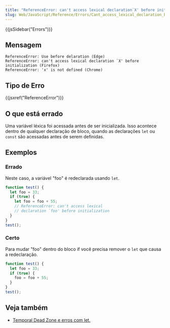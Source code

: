 ```yaml
---
title: "ReferenceError: can't access lexical declaration`X' before initialization"
slug: Web/JavaScript/Reference/Errors/Cant_access_lexical_declaration_before_init
---
```


{{jsSidebar("Errors")}}

## Mensagem

```
ReferenceError: Use before delaration (Edge)
ReferenceError: can't access lexical declaration `X' before initialization (Firefox)
ReferenceError: 'x' is not defined (Chrome)
```

## Tipo de Erro

{{jsxref("ReferenceError")}}

## O que está errado

Uma variável léxica foi acessada antes de ser inicializada. Isso acontece dentro de qualquer declaração de bloco, quando as declarações `let` ou `const` são acessadas antes de serem definidas.

## Exemplos

### Errado

Neste caso, a variável "foo" é redeclarada usando `let`.

```js example-bad
function test() {
  let foo = 33;
  if (true) {
    let foo = foo + 55;
    // ReferenceError: can't access lexical
    // declaration `foo' before initialization
  }
}
test();
```

### Certo

Para mudar "foo" dentro do bloco if você precisa remover o `let` que causa a redeclaração.

```js example-good
function test() {
  let foo = 33;
  if (true) {
    foo = foo + 55;
  }
}
test();
```

## Veja também

- [Temporal Dead Zone e erros com let.](/pt-BR/docs/Web/JavaScript/Reference/Statements/let#Temporal_Dead_Zone_and_errors_with_let)
